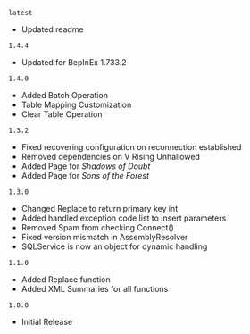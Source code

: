 `latest`
- Updated readme

`1.4.4`
- Updated for BepInEx 1.733.2

`1.4.0`
- Added Batch Operation
- Table Mapping Customization
- Clear Table Operation

`1.3.2`
- Fixed recovering configuration on reconnection established
- Removed dependencies on V Rising Unhallowed
- Added Page for _Shadows of Doubt_
- Added Page for _Sons of the Forest_

`1.3.0`
- Changed Replace to return primary key int
- Added handled exception code list to insert parameters
- Removed Spam from checking Connect()
- Fixed version mismatch in AssemblyResolver
- SQLService is now an object for dynamic handling

`1.1.0`
- Added Replace function
- Added XML Summaries for all functions

`1.0.0`
- Initial Release